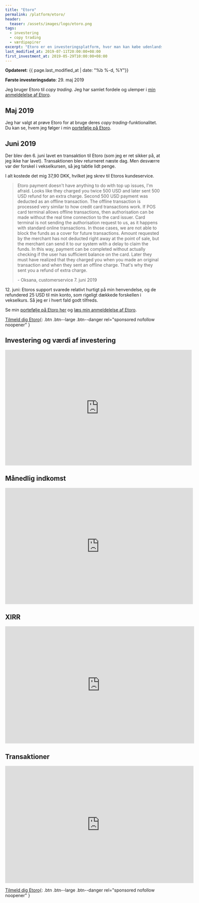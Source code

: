 ```yaml
---
title: "Etoro"
permalink: /platform/etoro/
header:
  teaser: /assets/images/logo/etoro.png
tags:
  - investering
  - copy trading
  - værdipapirer
excerpt: "Etoro er en investeringsplatform, hvor man kan købe udenlandske aktier gratis og lave copy trading."
last_modified_at: 2019-07-11T20:00:00+08:00
first_investment_at: 2019-05-29T10:00:00+08:00
---
```


**Opdateret**: {{ page.last_modified_at | date: "%b %-d, %Y"}}

**Første investeringsdato**: 29. maj 2019  

Jeg bruger Etoro til _copy trading_. Jeg har samlet fordele og ulemper i [min anmeldelelse af Etoro](/etoro-anmeldelse/).

## Maj 2019

Jeg har valgt at prøve Etoro for at bruge deres _copy trading_-funktionalitet. Du kan se, hvem jeg følger i min [portefølje på Etoro](https://www.etoro.com/people/lsolesen).

## Juni 2019

Der blev den 6. juni lavet en transaktion til Etoro (som jeg er ret sikker på, at jeg ikke har lavet). Transaktionen blev returneret næste dag. Men desværre var der forskel i vekselkursen, så jeg tabtle lidt penge.

I alt kostede det mig 37,90 DKK, hvilket jeg skrev til Etoros kundeservice.

> Etoro payment doesn't have anything to do with top up issues, I'm afraid. Looks like they charged you twice 500 USD and later sent 500 USD refund for an extra charge. Second 500 USD payment was deducted as an offline transaction. The offline transaction is processed very similar to how credit card transactions work. If POS card terminal allows offline transactions, then authorisation can be made without the real time connection to the card issuer. Card terminal is not sending the authorisation request to us, as it happens with standard online transactions. In those cases, we are not able to block the funds as a cover for future transactions. Amount requested by the merchant has not deducted right away at the point of sale, but the merchant can send it to our system with a delay to claim the funds. In this way, payment can be completed without actually checking if the user has sufficient balance on the card. Later they must have realized that they charged you when you made an original transaction and when they sent an offline charge. That's why they sent you a refund of extra charge.
>
> \- Oksana, customerservice 7. juni 2019

12\. juni: Etoros support svarede relativt hurtigt på min henvendelse, og de refundered 25 USD til min konto, som rigeligt dækkede forskellen i vekselkurs. Så jeg er i hvert fald godt tilfreds.

Se min [portefølje på Etoro her](https://www.etoro.com/people/lsolesen) og [læs min anmeldelelse af Etoro](/etoro-anmeldelse/).

[Tilmeld dig Etoro](/go/etoro/){: .btn .btn--large .btn--danger rel="sponsored nofollow noopener" }

## Investering og værdi af investering

<iframe width="601" height="371" seamless frameborder="0" scrolling="no" src="https://docs.google.com/spreadsheets/d/e/2PACX-1vQKZZbdj1cM5A4yCXjtjhxowXHoMhioXI-OR-mEPmmGgqQhcSr250VUM8SGVvRkWZziWUYleizmqAC2/pubchart?oid=1350118565&amp;format=image"></iframe>

## Månedlig indkomst

<iframe width="605" height="373" seamless frameborder="0" scrolling="no" src="https://docs.google.com/spreadsheets/d/e/2PACX-1vQKZZbdj1cM5A4yCXjtjhxowXHoMhioXI-OR-mEPmmGgqQhcSr250VUM8SGVvRkWZziWUYleizmqAC2/pubchart?oid=723220936&amp;format=image"></iframe>

## XIRR

<iframe width="609" height="376" seamless frameborder="0" scrolling="no" src="https://docs.google.com/spreadsheets/d/e/2PACX-1vQKZZbdj1cM5A4yCXjtjhxowXHoMhioXI-OR-mEPmmGgqQhcSr250VUM8SGVvRkWZziWUYleizmqAC2/pubchart?oid=1359342364&amp;format=image"></iframe>

## Transaktioner

<iframe width="607" height="376" seamless frameborder="0" scrolling="no" src="https://docs.google.com/spreadsheets/d/e/2PACX-1vQKZZbdj1cM5A4yCXjtjhxowXHoMhioXI-OR-mEPmmGgqQhcSr250VUM8SGVvRkWZziWUYleizmqAC2/pubchart?oid=1677834447&amp;format=image"></iframe>

[Tilmeld dig Etoro](/go/etoro/){: .btn .btn--large .btn--danger rel="sponsored nofollow noopener" }
